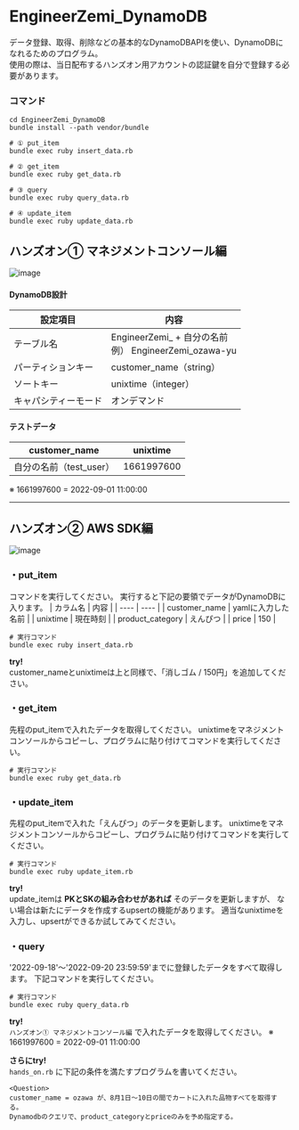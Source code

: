 # EngineerZemi_DynamoDB
データ登録、取得、削除などの基本的なDynamoDBAPIを使い、DynamoDBになれるためのプログラム。  
使用の際は、当日配布するハンズオン用アカウントの認証鍵を自分で登録する必要があります。

### コマンド
```shell
cd EngineerZemi_DynamoDB
bundle install --path vendor/bundle

# ① put_item
bundle exec ruby insert_data.rb

# ② get_item
bundle exec ruby get_data.rb

# ③ query
bundle exec ruby query_data.rb

# ④ update_item
bundle exec ruby update_data.rb
```


## ハンズオン① マネジメントコンソール編
![image](https://user-images.githubusercontent.com/39322967/191152553-7530157b-9cc5-4db3-b089-c45a79737c21.png)

#### DynamoDB設計
| 設定項目 | 内容 |
| -------- | -------- |
| テーブル名     | EngineerZemi_ + 自分の名前<br> 例） EngineerZemi_ozawa-yu    |
| パーティションキー | customer_name（string） |
| ソートキー  | unixtime（integer） |
| キャパシティーモード  | オンデマンド |

#### テストデータ
| customer_name | unixtime |
| -------- | -------- |
| 自分の名前（test_user）    | 1661997600     |

※ 1661997600 = 2022-09-01 11:00:00

***

## ハンズオン② AWS SDK編
![image](https://user-images.githubusercontent.com/39322967/191164713-a89e7913-428f-4ce4-a054-82ecdd6fc450.png)


### ・put_item
コマンドを実行してください。
実行すると下記の要領でデータがDynamoDBに入ります。
| カラム名 | 内容 |
| ---- | ---- |
| customer_name | yamlに入力した名前 |
| unixtime | 現在時刻 |
| product_category | えんぴつ |
| price | 150 |

```shell
# 実行コマンド
bundle exec ruby insert_data.rb
```
**try!**  
customer_nameとunixtimeは上と同様で、「消しゴム / 150円」を追加してください。


### ・get_item
先程のput_itemで入れたデータを取得してください。
unixtimeをマネジメントコンソールからコピーし、プログラムに貼り付けてコマンドを実行してください。

```shell
# 実行コマンド
bundle exec ruby get_data.rb
```

### ・update_item
先程のput_itemで入れた「えんぴつ」のデータを更新します。
unixtimeをマネジメントコンソールからコピーし、プログラムに貼り付けてコマンドを実行してください。

```shell
# 実行コマンド
bundle exec ruby update_item.rb
```

**try!**  
update_itemは **PKとSKの組み合わせがあれば** そのデータを更新しますが、
ない場合は新たにデータを作成するupsertの機能があります。
適当なunixtimeを入力し、upsertができるか試してみてください。

### ・query
'2022-09-18'〜'2022-09-20 23:59:59'までに登録したデータをすべて取得します。
下記コマンドを実行してください。

```shell
# 実行コマンド
bundle exec ruby query_data.rb
```

**try!**  
`ハンズオン① マネジメントコンソール編` で入れたデータを取得してください。
※ 1661997600 = 2022-09-01 11:00:00

**さらにtry!**  
`hands_on.rb` に下記の条件を満たすプログラムを書いてください。
```
<Question>
customer_name = ozawa が、8月1日〜10日の間でカートに入れた品物すべてを取得する。
Dynamodbのクエリで、product_categoryとpriceのみを予め指定する。
```
